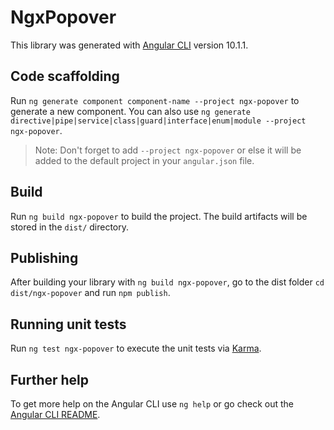 # NgxPopover

This library was generated with [Angular CLI](https://github.com/angular/angular-cli) version 10.1.1.

## Code scaffolding

Run `ng generate component component-name --project ngx-popover` to generate a new component. You can also use `ng generate directive|pipe|service|class|guard|interface|enum|module --project ngx-popover`.
> Note: Don't forget to add `--project ngx-popover` or else it will be added to the default project in your `angular.json` file. 

## Build

Run `ng build ngx-popover` to build the project. The build artifacts will be stored in the `dist/` directory.

## Publishing

After building your library with `ng build ngx-popover`, go to the dist folder `cd dist/ngx-popover` and run `npm publish`.

## Running unit tests

Run `ng test ngx-popover` to execute the unit tests via [Karma](https://karma-runner.github.io).

## Further help

To get more help on the Angular CLI use `ng help` or go check out the [Angular CLI README](https://github.com/angular/angular-cli/blob/master/README.md).

